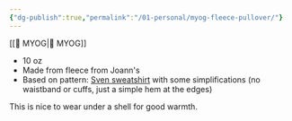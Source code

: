 ```yaml
---
{"dg-publish":true,"permalink":"/01-personal/myog-fleece-pullover/"}
---
```



[[📘 MYOG\|📘 MYOG]]

* 10 oz
* Made from fleece from Joann's
* Based on pattern: [Sven sweatshirt](https://freesewing.org/designs/sven/) with some simplifications (no waistband or cuffs, just a simple hem at the edges)

This is nice to wear under a shell for good warmth.